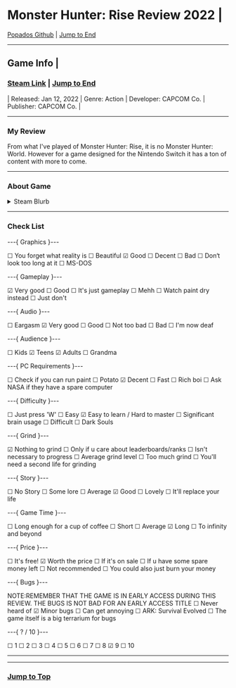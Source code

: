 
<div id="top-of-doc"></div>

# Monster Hunter: Rise Review 2022 |

[Popados Github](https://github.com/popados) | [Jump to End](#end-of-doc)

***

## Game Info | 

<!-- [Video](https://cdn.cloudflare.steamstatic.com/steam/apps/256873105/movie480_vp9.webm?t=1644458549) -->

### [Steam Link](https://store.steampowered.com/app/1446780/MONSTER_HUNTER_RISE/) | [Jump to End](#end-of-doc)

| Released: Jan 12, 2022 | Genre: Action | Developer: CAPCOM Co. | Publisher: CAPCOM Co. |

***

### My Review

From what I've played of Monster Hunter: Rise, it is no Monster Hunter: World. However for a game designed for the Nintendo Switch it has a ton of content with more to come.

***

### About Game

<details>
<summary> Steam Blurb </summary>

</br>

>Rise to the challenge and join the hunt! In Monster Hunter Rise, the latest installment in the award-winning and top-selling Monster Hunter series, you’ll become a hunter, explore brand new maps and use a variety of weapons to take down fearsome monsters as part of an all-new storyline. The PC release also comes packed with a number of additional visual and performance enhancing optimizations.

![About](https://cdn.cloudflare.steamstatic.com/steam/apps/1446780/extras/01_%E3%83%9E%E3%83%AB%E3%83%81_full.gif?t=1655377453)

Ferocious monsters with unique ecologies

>Hunt down a plethora of monsters with distinct behaviors and deadly ferocity. From classic returning monsters to all-new creatures inspired by Japanese folklore, including the flagship wyvern Magnamalo, you’ll need to think on your feet and master their unique tendencies if you hope to reap any of the rewards!

Choose your weapon and show your skills

>Wield 14 different weapon types that offer unique gameplay styles, both up-close and from long range. Charge up and hit hard with the devastating Great Sword; dispatch monsters in style using the elegant Long Sword; become a deadly maelstrom of blades with the speedy Dual Blades; charge forth with the punishing Lance; or take aim from a distance with the Bow and Bowguns. These are just a few of the weapon types available in the game, meaning you’re sure to find the play style that suits you best.

Hunt, gather and craft your way to the top of the food chain

>Each monster you hunt will provide materials that allow you to craft new weapons and armor and upgrade your existing gear. Go back out on the field and hunt even fiercer monsters and earn even better rewards! You can change your weapon at any of the Equipment Boxes any time, so the possibilities are limitless!


Hunt solo or team up to take monsters down

>The Hunter Hub offers multiplayer quests where up to four players can team up to take on targets together. Difficulty scaling ensures that whether you go solo or hit the hunt as a full four-person squad, it’s always a fair fight.


Stunning visuals, unlocked framerate and other PC optimizations

>Enjoy beautiful graphics at up 4K resolution, HDR with support for features including ultrawide monitors and an unlocked frame rate make to make this a truly immersive monster-hunting experience. Hunters will also get immediate access to a number of free title updates that include new monsters, quests, gear and more.


Enjoy an exciting new storyline set in Kamura Village
>This serene locale is inhabited by a colorful cast of villagers who have long lived in fear of the Rampage - a catastrophic event where countless monsters attack the village all at once. 50 years after the last Rampage, you must work together with the villagers to face this trial.


Experience new hunting actions with the Wirebug

>Wirebugs are an integral part of your hunter’s toolkit. The special silk they shoot out can be used to zip up walls and across maps, and can even be used to pull off special attacks unique to each of the 14 weapon types in the game.

![Wirebug](https://cdn.cloudflare.steamstatic.com/steam/apps/1446780/extras/02_%E7%BF%94%E8%9F%B2.gif?t=1655377453)



Buddies are here to help

>The Palico Felyne friends you already know and love from previous Monster Hunter adventures are joined by the brand new Palamute Canyne companions!

Wreak havoc by controlling monsters

>Control raging monsters using Wyvern Riding and dish out massive damage to your targets!

![Control Monster](https://cdn.cloudflare.steamstatic.com/steam/apps/1446780/extras/03_%E6%93%8D%E7%AB%9C.gif?t=1655377453)

Fend off hordes of monsters in The Rampage

>Protect Kamura Village from hordes of monsters in an all-new quest type! Prepare for monster hunting on a scale like never before!

</details>

***

### Check List


---{ Graphics }---

☐ You forget what reality is
☐ Beautiful
☑ Good
☐ Decent
☐ Bad
☐ Don‘t look too long at it
☐ MS-DOS

---{ Gameplay }---

☑ Very good
☐ Good
☐ It's just gameplay
☐ Mehh
☐ Watch paint dry instead
☐ Just don't

---{ Audio }---

☐ Eargasm
☑ Very good
☐ Good
☐ Not too bad
☐ Bad
☐ I'm now deaf

---{ Audience }---

☐ Kids
☑ Teens
☑ Adults
☐ Grandma

---{ PC Requirements }---

☐ Check if you can run paint
☐ Potato
☑ Decent
☐ Fast
☐ Rich boi
☐ Ask NASA if they have a spare computer

---{ Difficulty }---

☐ Just press 'W'
☐ Easy
☑ Easy to learn / Hard to master
☐ Significant brain usage
☐ Difficult
☐ Dark Souls

---{ Grind }---

☑ Nothing to grind
☐ Only if u care about leaderboards/ranks
☐ Isn't necessary to progress
☐ Average grind level
☐ Too much grind
☐ You'll need a second life for grinding

---{ Story }---

☐ No Story
☐ Some lore
☐ Average
☑ Good
☐ Lovely
☐ It'll replace your life

---{ Game Time }---

☐ Long enough for a cup of coffee
☐ Short
☐ Average
☑ Long
☐ To infinity and beyond

---{ Price }---

☐ It's free!
☑ Worth the price
☐ If it's on sale
☐ If u have some spare money left
☐ Not recommended
☐ You could also just burn your money

---{ Bugs }---

NOTE:REMEMBER THAT THE GAME IS IN EARLY ACCESS DURING THIS REVIEW. THE BUGS IS NOT BAD FOR AN EARLY ACCESS TITLE
☐ Never heard of
☑ Minor bugs
☐ Can get annoying
☐ ARK: Survival Evolved
☐ The game itself is a big terrarium for bugs

---{ ? / 10 }---

☐ 1
☐ 2
☐ 3
☐ 4
☐ 5
☐ 6
☐ 7
☐ 8
☑ 9
☐ 10


***

***

### [Jump to Top](#top-of-doc)

<div id="end-of-doc"></div>

